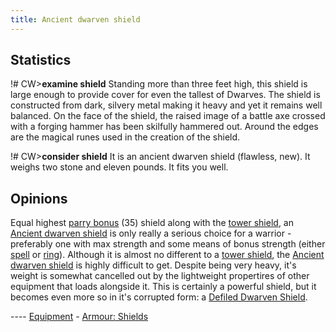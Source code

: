 ```yaml
---
title: Ancient dwarven shield
---
```


## Statistics

!# CW\>**examine shield**
Standing more than three feet high, this shield is large enough to
provide
cover for even the tallest of Dwarves. The shield is constructed from
dark,
silvery metal making it heavy and yet it remains well balanced. On the
face
of the shield, the raised image of a battle axe crossed with a forging
hammer
has been skilfully hammered out. Around the edges are the magical runes
used
in the creation of the shield.

!# CW\>**consider shield**
It is an ancient dwarven shield (flawless, new).
It weighs two stone and eleven pounds.
It fits you well.

## Opinions

Equal highest [parry bonus](parry_bonus "wikilink") (35) shield along
with the [tower shield](A_tower_shield "wikilink"), an [Ancient dwarven
shield](An_ancient_dwarven_shield "wikilink") is only really a serious
choice for a warrior - preferably one with max strength and some means
of bonus strength (either [spell](Strength_spell "wikilink") or
[ring](Jewelledring "wikilink")). Although it is almost no different to
a [tower shield](A_tower_shield "wikilink"), the [Ancient dwarven
shield](An_ancient_dwarven_shield "wikilink") is highly difficult to
get. Despite being very heavy, it's weight is somewhat cancelled out by
the lightweight propertires of other equipment that loads alongside it.
This is certainly a powerful shield, but it becomes even more so in it's
corrupted form: a [Defiled Dwarven
Shield](A_defiled_dwarven_shield "wikilink").


---- [Equipment](Equipment "wikilink") - [Armour:
Shields](Shield "wikilink")